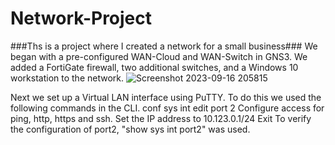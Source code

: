 # Network-Project
 ###Ths is a project where I created a network for a small business###
We began with a pre-configured WAN-Cloud and WAN-Switch in GNS3. We added a FortiGate firewall, two additional switches, and a Windows 10 workstation to the network.
![Screenshot 2023-09-16 205815](https://github.com/GitRoss16/Network-Project/assets/144251501/d351e4df-58bc-4bc6-803d-a3c035cef604)

Next we set up a Virtual LAN interface using PuTTY.
To do this we used the following commands in the CLI.
conf sys int 
edit port 2 
Configure access for ping, http, https and ssh.
Set the IP address to 10.123.0.1/24
Exit
To verify the configuration of port2, "show sys int port2" was used. 
<put pic here>
